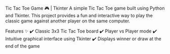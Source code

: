 Tic Tac Toe Game 🎮 | Tkinter
A simple Tic Tac Toe game built using Python and Tkinter. This project provides a fun and interactive way to play the classic game against another player on the same computer.

Features ✨
✔️ Classic 3x3 Tic Tac Toe board
✔️ Player vs Player mode
✔️ Intuitive graphical interface using Tkinter
✔️ Displays winner or draw at the end of the game


